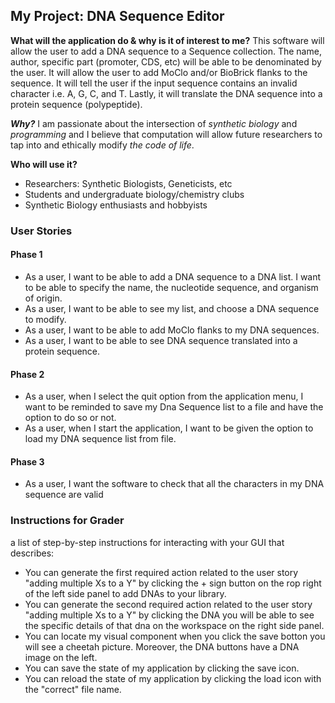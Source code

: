 ## My Project: DNA Sequence Editor

**What will the application do & why is it of interest to me?**
This software will allow the user to add a DNA sequence to a Sequence collection. The name, author, specific part 
(promoter, CDS, etc) will be able to be denominated by the user. It will allow the user to add MoClo and/or BioBrick 
flanks to the sequence. It will tell the user if the input sequence contains an invalid character i.e. A, G, C, and T. 
Lastly, it will translate the DNA sequence into a protein sequence (polypeptide). 

***Why?*** I am passionate about the intersection of *synthetic biology* and *programming* and I believe that 
computation will allow future researchers to tap into and ethically modify *the code of life*.

**Who will use it?**
- Researchers: Synthetic Biologists, Geneticists, etc 
- Students and undergraduate biology/chemistry clubs
- Synthetic Biology enthusiasts and hobbyists

### User Stories
#### Phase 1
- As a user, I want to be able to add a DNA sequence to a DNA list. I want to be able to specify
the name, the nucleotide sequence, and organism of origin.
- As a user, I want to be able to see my list, and choose a DNA sequence to modify.
- As a user, I want to be able to add MoClo flanks to my DNA sequences.
- As a user, I want to be able to see DNA sequence translated into a protein sequence.
#### Phase 2
- As a user, when I select the quit option from the application menu, I want to be reminded to save my Dna Sequence list 
to a file and have the option to do so or not. 
- As a user, when I start the application, I want to be given the option to load my DNA sequence list from file.
#### Phase 3
- As a user, I want the software to check that all the characters in my DNA sequence are valid

### Instructions for Grader
a list of step-by-step instructions for interacting with your GUI that describes:
- You can generate the first required action related to the user story "adding multiple Xs to a Y" by clicking the + 
sign button on the rop right of the left side panel to add DNAs to your library.
- You can generate the second required action related to the user story "adding multiple Xs to a Y" by clicking the DNA
you will be able to see the specific details of that dna on the workspace on the right side panel.
- You can locate my visual component when you click the save botton you will see a cheetah picture. Moreover, the DNA 
buttons have a DNA image on the left. 
- You can save the state of my application by clicking the save icon.
- You can reload the state of my application by clicking the load icon with the "correct" file name.